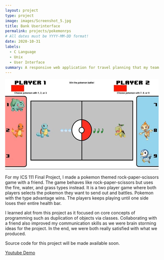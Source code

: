 ```yaml
---
layout: project
type: project
image: images/Screenshot_5.jpg
title: Bank Userinterface
permalink: projects/pokemonrps
# All dates must be YYYY-MM-DD format!
date: 2020-10-31
labels:
  - C Language
  - Unix
  - User Interface
summary: A responsive web application for travel planning that my team developed in ICS 415.
---
```


<img class="ui medium right floated rounded image" src="../images/Screenshot_7.jpg">

For my ICS 111 Final Project, I made a pokemon themed rock-paper-scissors game with a friend. The game behaves like rock-paper-scissors but uses the fire, water, and grass types instead. It is a two player game where both players selects the pokemon they want to send out and battles. Pokemon with the type advantage wins. The players keeps playing until one side loses their entire health bar. 

I learned alot from this project as it focused on core concepts of programming such as duplication of objects via classes. Collaborating with a friend also improved my communication skills as we were brain storming ideas for the project. In the end, we were both really satisfied with what we produced.

Source code for this project will be made available soon.

[Youtube Demo](https://www.youtube.com/watch?v=M7_n76qbwCU&feature=youtu.be)
